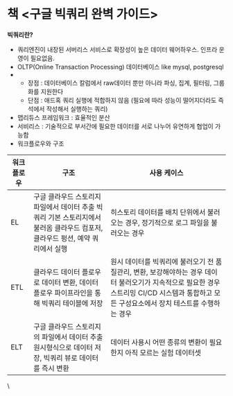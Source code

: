 # 책 <구글 빅쿼리 완벽 가이드>

**빅쿼리란?**

* 쿼리엔진이 내장된 서버리스 서비스로 확장성이 높은 데이터 웨어하우스. 인프라 운영이 필요없음.
* OLTP(Online Transaction Processing) 데이터베이스 like mysql, postgresql
*
  * 장점 : 데이터베이스 칼럼에서 raw데이터 뿐만 아니라 파싱, 집계, 필터링, 그룹화를 지원한다
  * 단점 : 애드혹 쿼리 실행에 적합하지 않음 (필요에 따라 성능이 떨어지더라도 즉석에서 작성해서 실행하는 쿼리)
* 맵리듀스 프레임워크 : 효율적인 분산
* 서비리스 : 기술적으로 부서간에 필요한 데이터를 서로 나누어 유연하게 협업이 가능함
* 워크플로우와 구조

| 워크플로우 | 구조                                                                       | 사용 케이스                                                                                                        |
| ----- | ------------------------------------------------------------------------ | ------------------------------------------------------------------------------------------------------------- |
| EL    | 구글 클라우드 스토리지 파일에서 데이터 추출 빅쿼리 기본 스토리지에서 불러옴 클라우드 컴포저, 클라우드 펑션, 예약 쿼리에서 실행 | 히스토리 데이터를 배치 단위에서 불러오는 경우, 정기적으로 로그 파일을 불러오는 경우                                                               |
| ETL   | 클라우드 데이터 플로우로 데이터 변환, 데이터플로우 파이프라인을 통해 빅쿼리 테이블에 저장                       | 원시 데이터를 빅쿼리에 불러오기 전 품질관리, 변환, 보강해야하는 경우 데이터 불러오기가 지속적으로 필요한 경우 스트리밍 CI/CD 시스템과 통합하고 모든 구성요소에서 장치 테스트를 수행하는 경우 |
| ELT   | 구글 클라우드 스토리지의 파일에서 데이터 추출 원시형식으로 데이터 저장, 빅쿼리 뷰로 데이터를 즉시 변환               | 데이터 사용시 어떤 종류의 변환이 필요한지 아직 모르는 실험 데이터셋                                                                        |

&#x20;

\
